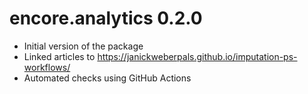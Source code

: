 # encore.analytics 0.2.0

* Initial version of the package
* Linked articles to https://janickweberpals.github.io/imputation-ps-workflows/
* Automated checks using GitHub Actions
